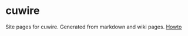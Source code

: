 cuwire
=========================

Site pages for cuwire. Generated from markdown and wiki pages. [Howto](http://apla.me/2015/02/github-pages-and-wiki)

